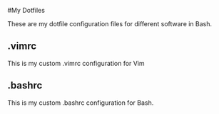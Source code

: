 #My Dotfiles

These are my dotfile configuration files for different software in Bash.
## .vimrc
This is my custom .vimrc configuration for Vim
## .bashrc
This is my custom .bashrc configuration for Bash.

